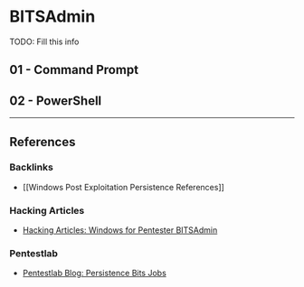 # BITSAdmin

TODO: Fill this info

## 01 - Command Prompt

## 02 - PowerShell

---
## References

### Backlinks

- [[Windows Post Exploitation Persistence References]]

### Hacking Articles

- [Hacking Articles: Windows for Pentester BITSAdmin](https://www.hackingarticles.in/windows-for-pentester-bitsadmin/)

### Pentestlab

- [Pentestlab Blog: Persistence Bits Jobs](https://pentestlab.blog/2019/10/30/persistence-bits-jobs/)